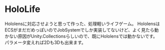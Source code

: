 # HoloLife
Hololensに対応させようと思って作った、処理軽いライフゲーム。
HololensはECSがまだだめっぽいのでJobSystemでしか実装してないけど、よく見たら動かない原因がUnity.Collectionsらしいので、既にHololensでは動かないです。
パラメータ変えれば2Dも3Dも出来ます。
